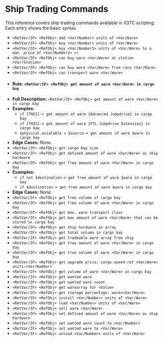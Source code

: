 # Ship Trading Commands

This reference covers ship trading commands available in X3TC scripting. Each entry shows the basic syntax.

- `<RetVar/IF> <RefObj> add <Var/Number> units of <Var/Ware>`
- `<RetVar/IF> <RefObj> buy <Var/Number> units of <Var/Ware>`
- `<RetVar/IF> <RefObj> buy <Var/Number1> units of <Var/Ware> to a max. price of <Var/Number2> cr`
- `<RetVar/IF> <RefObj> can buy ware <Var/Ware> at station <Var/Station>`
- `<RetVar/IF> <RefObj> can buy ware <Var/Ware> from race <Var/Race>`
- `<RetVar/IF> <RefObj> can transport ware <Var/Ware>`
- #### Rule: `<RetVar/IF> <RefObj> get amount of ware <Var/Ware> in cargo bay`
- **Full Description:** `<RetVar/IF> <RefObj> get amount of ware <Var/Ware> in cargo bay`
- **Examples:**
  - `if [THIS]-> get amount of ware {Advanced Jumpdrive} in cargo bay`
  - `if [THIS]-> get amount of ware {FTL Jumpdrive Extension} in cargo bay`
  - `$physical.avialable = $source-> get amount of ware $ware in cargo bay`
- **Edge Cases:** _None._
- `<RetVar/IF> <RefObj> get cargo bay size`
- `<RetVar/IF> <RefObj> get defined amount of ware <Var/Ware> as ship hardware`
- `<RetVar/IF> <RefObj> get free amount of ware <Var/Ware> in cargo bay`
- **Examples:**
  - `if not $destination-> get free amount of ware $ware in cargo bay`
  - `if $destination-> get free amount of ware $ware in cargo bay`
- **Edge Cases:** _None._
- `<RetVar/IF> <RefObj> get free volume of cargo bay`
- `<RetVar/IF> <RefObj> get free volume of ware <Var/Ware> in cargo bay`
- `<RetVar/IF> <RefObj> get max. ware transport class`
- `<RetVar/IF> <RefObj> get max amount of ware <Var/Ware> that can be stored in cargo bay`
- `<RetVar/IF> <RefObj> get ship hardware as array`
- `<RetVar/IF> <RefObj> get total volume in cargo bay`
- `<RetVar/IF> <RefObj> get tradeable ware array from ship`
- `<RetVar/IF> <RefObj> get true amount of ware <Var/Ware> in cargo bay`
- `<RetVar/IF> <RefObj> get true volume of ware <Var/Ware> in cargo bay`
- `<RetVar/IF> <RefObj> get upgrade price: cargo-speed-rot <Var/Ware> units:<Var/Number>`
- `<RetVar/IF> <RefObj> get volume of ware <Var/Ware> in cargo bay`
- `<RetVar/IF> <RefObj> get wanted ware`
- `<RetVar/IF> <RefObj> get wanted ware count`
- `<RetVar/IF> <RefObj> get warearray for <Value>`
- `<RetVar/IF> <RefObj> get storage percentage: ware=<Var/Ware>`
- `<RetVar/IF> <RefObj> install <Var/Number> units of <Var/Ware>`
- `<RetVar/IF> <RefObj> load <Var/Number> units of <Var/Ware>`
- `<RetVar/IF> <RefObj> sell ware <Var/Ware>`
- `<RetVar/IF> <RefObj> set defined amount of ware <Var/Ware> as ship hardware`
- `<RetVar/IF> <RefObj> set wanted ware count to <Var/Number>`
- `<RetVar/IF> <RefObj> set wanted ware to <Var/Ware>`
- `<RetVar/IF> <RefObj> unload <Var/Number> units of <Var/Ware>`

